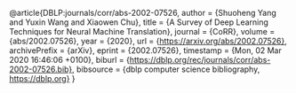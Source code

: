 @article{DBLP:journals/corr/abs-2002-07526,
  author    = {Shuoheng Yang and
               Yuxin Wang and
               Xiaowen Chu},
  title     = {A Survey of Deep Learning Techniques for Neural Machine Translation},
  journal   = {CoRR},
  volume    = {abs/2002.07526},
  year      = {2020},
  url       = {https://arxiv.org/abs/2002.07526},
  archivePrefix = {arXiv},
  eprint    = {2002.07526},
  timestamp = {Mon, 02 Mar 2020 16:46:06 +0100},
  biburl    = {https://dblp.org/rec/journals/corr/abs-2002-07526.bib},
  bibsource = {dblp computer science bibliography, https://dblp.org}
}